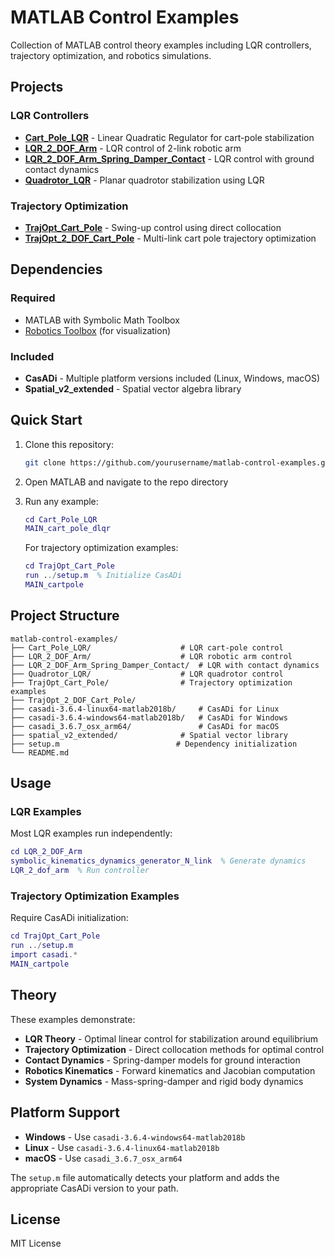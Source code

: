# MATLAB Control Examples

Collection of MATLAB control theory examples including LQR controllers, trajectory optimization, and robotics simulations.

## Projects

### LQR Controllers
- **[Cart_Pole_LQR](Cart_Pole_LQR/)** - Linear Quadratic Regulator for cart-pole stabilization
- **[LQR_2_DOF_Arm](LQR_2_DOF_Arm/)** - LQR control of 2-link robotic arm
- **[LQR_2_DOF_Arm_Spring_Damper_Contact](LQR_2_DOF_Arm_Spring_Damper_Contact/)** - LQR control with ground contact dynamics
- **[Quadrotor_LQR](Quadrotor_LQR/)** - Planar quadrotor stabilization using LQR

### Trajectory Optimization
- **[TrajOpt_Cart_Pole](TrajOpt_Cart_Pole/)** - Swing-up control using direct collocation
- **[TrajOpt_2_DOF_Cart_Pole](TrajOpt_2_DOF_Cart_Pole/)** - Multi-link cart pole trajectory optimization

## Dependencies

### Required
- MATLAB with Symbolic Math Toolbox
- [Robotics Toolbox](https://github.com/petercorke/robotics-toolbox-matlab) (for visualization)

### Included
- **CasADi** - Multiple platform versions included (Linux, Windows, macOS)
- **Spatial_v2_extended** - Spatial vector algebra library

## Quick Start

1. Clone this repository:
   ```bash
   git clone https://github.com/yourusername/matlab-control-examples.git
   ```

2. Open MATLAB and navigate to the repo directory

3. Run any example:
   ```matlab
   cd Cart_Pole_LQR
   MAIN_cart_pole_dlqr
   ```

   For trajectory optimization examples:
   ```matlab
   cd TrajOpt_Cart_Pole
   run ../setup.m  % Initialize CasADi
   MAIN_cartpole
   ```

## Project Structure

```
matlab-control-examples/
├── Cart_Pole_LQR/                    # LQR cart-pole control
├── LQR_2_DOF_Arm/                    # LQR robotic arm control
├── LQR_2_DOF_Arm_Spring_Damper_Contact/  # LQR with contact dynamics
├── Quadrotor_LQR/                    # LQR quadrotor control
├── TrajOpt_Cart_Pole/                # Trajectory optimization examples
├── TrajOpt_2_DOF_Cart_Pole/          
├── casadi-3.6.4-linux64-matlab2018b/     # CasADi for Linux
├── casadi-3.6.4-windows64-matlab2018b/   # CasADi for Windows
├── casadi_3.6.7_osx_arm64/               # CasADi for macOS
├── spatial_v2_extended/              # Spatial vector library
├── setup.m                          # Dependency initialization
└── README.md
```

## Usage

### LQR Examples
Most LQR examples run independently:
```matlab
cd LQR_2_DOF_Arm
symbolic_kinematics_dynamics_generator_N_link  % Generate dynamics
LQR_2_dof_arm  % Run controller
```

### Trajectory Optimization Examples
Require CasADi initialization:
```matlab
cd TrajOpt_Cart_Pole
run ../setup.m
import casadi.*
MAIN_cartpole
```

## Theory

These examples demonstrate:
- **LQR Theory** - Optimal linear control for stabilization around equilibrium
- **Trajectory Optimization** - Direct collocation methods for optimal control
- **Contact Dynamics** - Spring-damper models for ground interaction
- **Robotics Kinematics** - Forward kinematics and Jacobian computation
- **System Dynamics** - Mass-spring-damper and rigid body dynamics

## Platform Support

- **Windows** - Use `casadi-3.6.4-windows64-matlab2018b`
- **Linux** - Use `casadi-3.6.4-linux64-matlab2018b`
- **macOS** - Use `casadi_3.6.7_osx_arm64`

The `setup.m` file automatically detects your platform and adds the appropriate CasADi version to your path.

## License

MIT License

